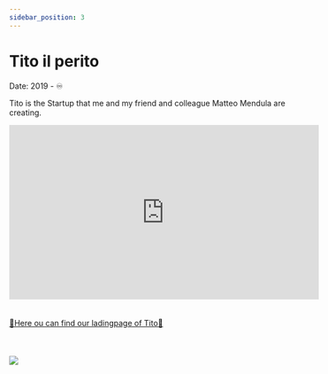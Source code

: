 ```yaml
---
sidebar_position: 3
---
```


# Tito il perito

<div >
<p style={{textAlign: 'right'}}>Date: 2019 - ♾️</p>
</div>

Tito is the Startup that me and my friend and colleague Matteo Mendula are creating.

<div style={{textAlign: 'center'}}>
<iframe width="560" height="315" src="https://www.youtube.com/embed/pmJUwvXzUSo" title="YouTube video player" frameborder="0" allow="accelerometer; autoplay; clipboard-write; encrypted-media; gyroscope; picture-in-picture" allowfullscreen></iframe>
</div>


<div style={{textAlign: 'center'}}>
<br></br>
<a href="http://titoilperito.it/" target="_blank">🚀Here ou can find our ladingpage of Tito🚀</a>
<br></br><br></br>
  <img src="/MyPortfolio/img/TitoBeta.png" />
</div>
